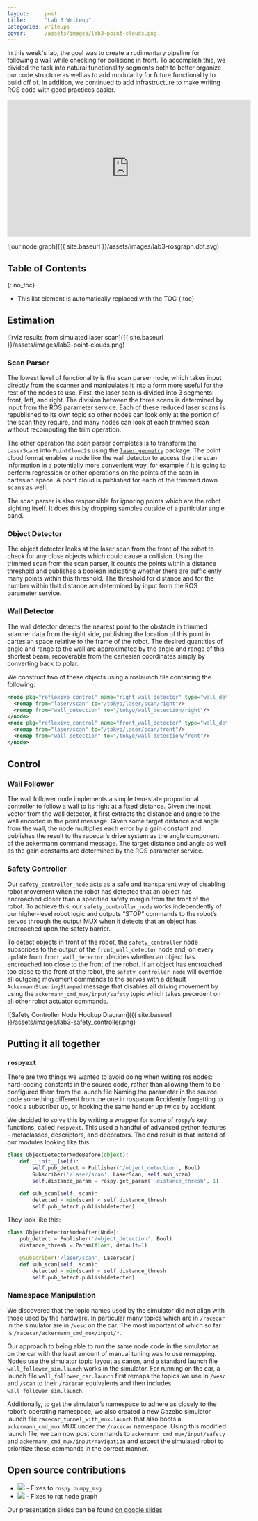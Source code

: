 ```yaml
---
layout:     post
title:      "Lab 3 Writeup"
categories: writeups
cover:      /assets/images/lab3-point-clouds.png
---
```



In this week's lab, the goal was to create a rudimentary pipeline for following a wall while checking for collisions in front. To accomplish this, we divided the task into natural functionality segments both to better organize our code structure as well as to add modularity for future functionality to build off of.  In addition, we continued to add infrastructure to make writing ROS code with good practices easier.

<iframe width="560" height="315" src="https://www.youtube.com/embed/iGUTtHEP7PU" frameborder="0" allowfullscreen></iframe>

<!--more-->

![our node graph]({{ site.baseurl }}/assets/images/lab3-rosgraph.dot.svg)

## Table of Contents
{:.no_toc}

* This list element is automatically replaced with the TOC
{:toc}


## Estimation

![rviz results from simulated laser scan]({{ site.baseurl }}/assets/images/lab3-point-clouds.png)

### Scan Parser

The lowest level of functionality is the scan parser node, which takes input directly from the scanner and manipulates it into a form more useful for the rest of the nodes to use.  First, the laser scan is divided into 3 segments: front, left, and right.  The division between the three scans is determined by input from the ROS parameter service.  Each of these reduced laser scans is republished to its own topic so other nodes can look only at the portion of the scan they require, and many nodes can look at each trimmed scan without recomputing the trim operation.

The other operation the scan parser completes is to transform the `LaserScan`s into `PointCloud2`s using the [`laser_geometry`](http://wiki.ros.org/laser_geometry) package.  The point cloud format enables a node like the wall detector to access the the scan information in a potentially more convenient way, for example if it is going to perform regression or other operations on the points of the scan in cartesian space.  A point cloud is published for each of the trimmed down scans as well.

The scan parser is also responsible for ignoring points which are the robot sighting itself. It does this by dropping samples outside of a particular angle band.

### Object Detector

The object detector looks at the laser scan from the front of the robot to check for any close objects which could cause a collision.  Using the trimmed scan from the scan parser, it counts the points within a distance threshold and publishes a boolean indicating whether there are sufficiently many points within this threshold.  The threshold for distance and for the number within that distance are determined by input from the ROS parameter service.

### Wall Detector

The wall detector detects the nearest point to the obstacle in trimmed scanner data from the right side, publishing the location of this point in cartesian space relative to the frame of the robot.  The desired quantities of angle and range to the wall are approximated by the angle and range of this shortest beam, recoverable from the cartesian coordinates simply by converting back to polar.

We construct two of these objects using a roslaunch file containing the following:

```xml
<node pkg="reflexive_control" name="right_wall_detector" type="wall_detector.py">
  <remap from="laser/scan" to="/tokyo/laser/scan/right"/>
  <remap from="wall_detection" to="/tokyo/wall_detection/right"/>
</node>
<node pkg="reflexive_control" name="front_wall_detector" type="wall_detector.py">
  <remap from="laser/scan" to="/tokyo/laser/scan/front"/>
  <remap from="wall_detection" to="/tokyo/wall_detection/front"/>
</node>
```

## Control

### Wall Follower

The wall follower node implements a simple two-state proportional controller to follow a wall to its right at a fixed distance.  Given the input vector from the wall detector, it first extracts the distance and angle to the wall encoded in the point message.  Given some target distance and angle from the wall, the node multiplies each error by a gain constant and publishes the result to the racecar’s drive system as the angle component of the ackermann command message.  The target distance and angle as well as the gain constants are determined by the ROS parameter service.

### Safety Controller

Our `safety_controller_node` acts as a safe and transparent way of disabling robot movement when the robot has detected that an object has encroached closer than a specified safety margin from the front of the robot. To achieve this, our `safety_controller_node` works independently of our higher-level robot logic and outputs “STOP” commands to the robot’s servos through the output MUX when it detects that an object has encroached upon the safety barrier.

To detect objects in front of the robot, the `safety_controller` node subscribes to the output of the `front_wall_detector` node and, on every update from `front_wall_detector`, decides whether an object has encroached too close to the front of the robot. If an object has encroached too close to the front of the robot, the `safety_controller_node` will override all outgoing movement commands to the servos with a default `AckermannSteeringStamped` message that disables all driving movement by using the `ackermann_cmd_mux/input/safety` topic which takes precedent on all other robot actuator commands.

![Safety Controller Node Hookup Diagram]({{ site.baseurl }}/assets/images/lab3-safety_controller.png)

## Putting it all together

### `rospyext`

There are two things we wanted to avoid doing when writing ros nodes:
hard-coding constants in the source code, rather than allowing them to be configured them from the launch file
Naming the parameter in the source code something different from the one in rosparam
Accidently forgetting to hook a subscriber up, or hooking the same handler up twice by accident

We decided to solve this by writing a wrapper for some of `rospy`’s key functions, called `rospyext`. This used a handful of advanced python features - metaclasses, descriptors, and decorators. The end result is that instead of our modules looking like this:

```python
class ObjectDetectorNodeBefore(object):
    def __init__(self):
        self.pub_detect = Publisher('/object_detection', Bool)
        Subscriber('/laser/scan', LaserScan, self.sub_scan)
        self.distance_param = rospy.get_param('~distance_thresh', 1)

    def sub_scan(self, scan):
        detected = min(scan) < self.distance_thresh
        self.pub_detect.publish(detected)
```
They look like this:

```python
class ObjectDetectorNodeAfter(Node):
    pub_detect = Publisher('/object_detection', Bool)
    distance_thresh = Param(float, default=1)

    @Subscriber('/laser/scan', LaserScan)
    def sub_scan(self, scan):
        detected = min(scan) < self.distance_thresh
        self.pub_detect.publish(detected)
```

### Namespace Manipulation

We discovered that the topic names used by the simulator did not align with those used by the hardware. In particular many topics which are in `/racecar` in the simulator are in `/vesc` on the car. The most important of which so far is `/racecar/ackermann_cmd_mux/input/*`.

Our approach to being able to run the same node code in the simulator as on the car with the least amount of manual tuning was to use remapping. Nodes use the simulator topic layout as canon, and a standard launch file `wall_follower_sim.launch` works in the simulator. For running on the car, a launch file `wall_follower_car.launch` first remaps the topics we use in `/vesc` and `/scan` to their `/racecar` equivalents and then includes `wall_follower_sim.launch`.

Additionally, to get the simulator’s namespace to adhere as closely to the robot’s operating namespace, we also created a new Gazebo simulator launch file `racecar_tunnel_with_mux.launch` that also boots a `ackermann_cmd_mux` MUX under the `/racecar` namespace. Using this modified launch file, we can now post commands to `ackermann_cmd_mux/input/safety` and `ackermann_cmd_mux/input/navigation` and expect the simulated robot to prioritize these commands in the correct manner.

## Open source contributions

* ![](https://github-shields.com/github/ros/ros_comm/pull/743.svg) - Fixes to `rospy.numpy_msg`
* ![](https://github-shields.com/github/ros-visualization/rqt_common_plugins/pull/354.svg) - Fixes to rqt node graph

Our presentation slides can be found [on google slides](https://docs.google.com/presentation/d/1XHG0e0SMnvZHWL35wB0ebjpf-7GNpNpY7OfzQ7E2a1w/edit?usp=sharing)
